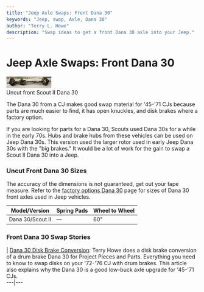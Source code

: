 ```yaml
---
title: "Jeep Axle Swaps: Front Dana 30"
keywords: "Jeep, swap, Axle, Dana 30"
author: "Terry L. Howe"
description: "Swap ideas to get a front Dana 30 axle into your Jeep."
---
```

# Jeep Axle Swaps: Front Dana 30

[![Uncut Scout II Dana 30](/images/axle/updates/sd30_.jpg)](/images/axle/updates/sd30.jpg)   
Uncut front Scout II Dana 30 

The Dana 30 from a CJ makes good swap material for '45-'71 CJs because parts are much easier to find, it has open knuckles, and disk brakes where a factory option.

If you are looking for parts for a Dana 30, Scouts used Dana 30s for a while in the early 70s. Hubs and brake hubs from these vehicles can be used on Jeep Dana 30s. This version used the larger rotor used in early Jeep Dana 30s with the "big brakes." It would be a lot of work for the gain to swap a Scout II Dana 30 into a Jeep.

### Uncut Front Dana 30 Sizes

The accuracy of the dimensions is not guaranteed, get out your tape measure. Refer to the [factory options Dana 30](/axle/factory/d30.html) page for sizes of Dana 30 front axles used in Jeep vehicles.

Model/Version | Spring Pads | Wheel to Wheel  
---|---|---  
Dana 30/Scout II | — | 60"  
  
### Front Dana 30 Swap Stories

|  [Dana 30 Disk Brake Conversion](https://www.4x4wire.com/jeep/projects/pieces/front/): Terry Howe does a disk brake conversion of a drum brake Dana 30 for Project Pieces and Parts. Everything you need to know to swap disks on your '72-'76 CJ with drum brakes. This article also explains why the Dana 30 is a good low-buck axle upgrade for '45-'71 CJs.   
---|---